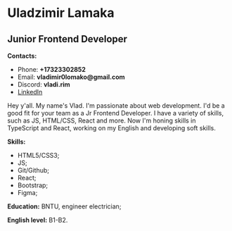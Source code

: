 # Uladzimir Lamaka
## Junior Frontend Developer
**Contacts:**
* Phone: __+17323302852__
* Email: __vladimir0lomako@gmail.com__
* Discord: __vladi.rim__
* [LinkedIn](https://www.linkedin.com/in/vladirim/)

Hey y'all. My name's Vlad. I'm passionate about web development. I'd be a good fit for your team as a Jr Frontend Developer. I have a variety of skills, such as JS, HTML/CSS, React and more. Now I'm honing skills in TypeScript and React, working on my English and developing soft skills.

**Skills:**
* HTML5/CSS3;
* JS;
* Git/Github;
* React;
* Bootstrap;
* Figma;

**Education:** BNTU, engineer electrician;

**English level:** B1-B2.
